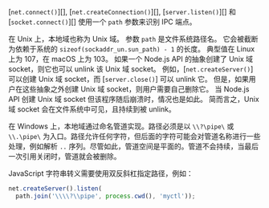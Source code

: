 
[`net.connect()`][], [`net.createConnection()`][], [`server.listen()`][] 和
[`socket.connect()`][] 使用一个 `path` 参数来识别 IPC 端点。

在 Unix 上，本地域也称为 Unix 域。
参数 `path` 是文件系统路径名。
它会被截断为依赖于系统的 `sizeof(sockaddr_un.sun_path) - 1` 的长度。
典型值在 Linux 上为 107，在 macOS 上为 103。
如果一个 Node.js API 的抽象创建了 Unix 域 socket，则它也可以 unlink 该 Unix 域 socket。
例如，[`net.createServer()`] 可以创建 Unix 域 socket，而 [`server.close()`] 可以 unlink 它。
但是，如果用户在这些抽象之外创建 Unix 域 socket，则用户需要自己删除它。
当 Node.js API 创建 Unix 域 socket 但该程序随后崩溃时，情况也是如此。
简而言之，Unix 域 socket 会在文件系统中可见，且持续到被 unlink。

在 Windows 上，本地域通过命名管道实现。路径必须是以 `\\?\pipe\` 或 `\\.\pipe\` 为入口。路径允许任何字符，但后面的字符可能会对管道名称进行一些处理，例如解析 `..` 序列。尽管如此，管道空间是平面的。管道不会持续，当最后一次引用关闭时，管道就会被删除。

JavaScript 字符串转义需要使用双反斜杠指定路径，例如：

```js
net.createServer().listen(
  path.join('\\\\?\\pipe', process.cwd(), 'myctl'));
```

